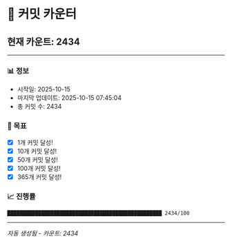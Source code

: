 # 🔢 커밋 카운터

## 현재 카운트: 2434

---

### 📊 정보
- 시작일: 2025-10-15
- 마지막 업데이트: 2025-10-15 07:45:04
- 총 커밋 수: 2434

### 🎯 목표
- [x] 1개 커밋 달성!
- [x] 10개 커밋 달성!
- [x] 50개 커밋 달성!
- [x] 100개 커밋 달성!
- [x] 365개 커밋 달성!

### 📈 진행률
```
██████████████████████████████████████████████████ 2434/100
```

---
*자동 생성됨 - 카운트: 2434*
